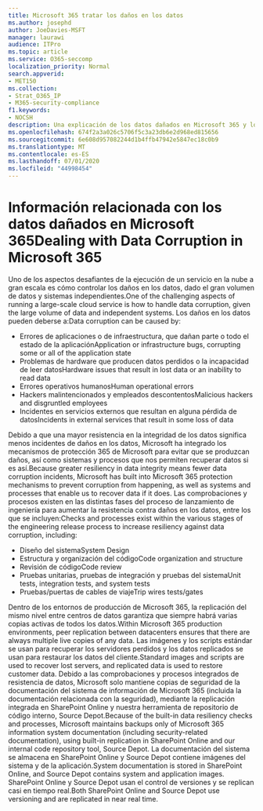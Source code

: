 ```yaml
---
title: Microsoft 365 tratar los daños en los datos
ms.author: josephd
author: JoeDavies-MSFT
manager: laurawi
audience: ITPro
ms.topic: article
ms.service: O365-seccomp
localization_priority: Normal
search.appverid:
- MET150
ms.collection:
- Strat_O365_IP
- M365-security-compliance
f1.keywords:
- NOCSH
description: Una explicación de los datos dañados en Microsoft 365 y los esfuerzos de prevención y recuperación de Microsoft.
ms.openlocfilehash: 674f2a3a026c5706f5c3a23db6e2d968ed815656
ms.sourcegitcommit: 6e608d957082244d1b4ffb47942e5847ec18c0b9
ms.translationtype: MT
ms.contentlocale: es-ES
ms.lasthandoff: 07/01/2020
ms.locfileid: "44998454"
---
```

# <a name="dealing-with-data-corruption-in-microsoft-365"></a><span data-ttu-id="79392-103">Información relacionada con los datos dañados en Microsoft 365</span><span class="sxs-lookup"><span data-stu-id="79392-103">Dealing with Data Corruption in Microsoft 365</span></span>

<span data-ttu-id="79392-104">Uno de los aspectos desafiantes de la ejecución de un servicio en la nube a gran escala es cómo controlar los daños en los datos, dado el gran volumen de datos y sistemas independientes.</span><span class="sxs-lookup"><span data-stu-id="79392-104">One of the challenging aspects of running a large-scale cloud service is how to handle data corruption, given the large volume of data and independent systems.</span></span> <span data-ttu-id="79392-105">Los daños en los datos pueden deberse a:</span><span class="sxs-lookup"><span data-stu-id="79392-105">Data corruption can be caused by:</span></span>

- <span data-ttu-id="79392-106">Errores de aplicaciones o de infraestructura, que dañan parte o todo el estado de la aplicación</span><span class="sxs-lookup"><span data-stu-id="79392-106">Application or infrastructure bugs, corrupting some or all of the application state</span></span>
- <span data-ttu-id="79392-107">Problemas de hardware que producen datos perdidos o la incapacidad de leer datos</span><span class="sxs-lookup"><span data-stu-id="79392-107">Hardware issues that result in lost data or an inability to read data</span></span>
- <span data-ttu-id="79392-108">Errores operativos humanos</span><span class="sxs-lookup"><span data-stu-id="79392-108">Human operational errors</span></span>
- <span data-ttu-id="79392-109">Hackers malintencionados y empleados descontentos</span><span class="sxs-lookup"><span data-stu-id="79392-109">Malicious hackers and disgruntled employees</span></span>
- <span data-ttu-id="79392-110">Incidentes en servicios externos que resultan en alguna pérdida de datos</span><span class="sxs-lookup"><span data-stu-id="79392-110">Incidents in external services that result in some loss of data</span></span>

<span data-ttu-id="79392-111">Debido a que una mayor resistencia en la integridad de los datos significa menos incidentes de daños en los datos, Microsoft ha integrado los mecanismos de protección 365 de Microsoft para evitar que se produzcan daños, así como sistemas y procesos que nos permiten recuperar datos si es así.</span><span class="sxs-lookup"><span data-stu-id="79392-111">Because greater resiliency in data integrity means fewer data corruption incidents, Microsoft has built into Microsoft 365 protection mechanisms to prevent corruption from happening, as well as systems and processes that enable us to recover data if it does.</span></span> <span data-ttu-id="79392-112">Las comprobaciones y procesos existen en las distintas fases del proceso de lanzamiento de ingeniería para aumentar la resistencia contra daños en los datos, entre los que se incluyen:</span><span class="sxs-lookup"><span data-stu-id="79392-112">Checks and processes exist within the various stages of the engineering release process to increase resiliency against data corruption, including:</span></span>

- <span data-ttu-id="79392-113">Diseño del sistema</span><span class="sxs-lookup"><span data-stu-id="79392-113">System Design</span></span>
- <span data-ttu-id="79392-114">Estructura y organización del código</span><span class="sxs-lookup"><span data-stu-id="79392-114">Code organization and structure</span></span>
- <span data-ttu-id="79392-115">Revisión de código</span><span class="sxs-lookup"><span data-stu-id="79392-115">Code review</span></span>
- <span data-ttu-id="79392-116">Pruebas unitarias, pruebas de integración y pruebas del sistema</span><span class="sxs-lookup"><span data-stu-id="79392-116">Unit tests, integration tests, and system tests</span></span>
- <span data-ttu-id="79392-117">Pruebas/puertas de cables de viaje</span><span class="sxs-lookup"><span data-stu-id="79392-117">Trip wires tests/gates</span></span>

<span data-ttu-id="79392-118">Dentro de los entornos de producción de Microsoft 365, la replicación del mismo nivel entre centros de datos garantiza que siempre habrá varias copias activas de todos los datos.</span><span class="sxs-lookup"><span data-stu-id="79392-118">Within Microsoft 365 production environments, peer replication between datacenters ensures that there are always multiple live copies of any data.</span></span> <span data-ttu-id="79392-119">Las imágenes y los scripts estándar se usan para recuperar los servidores perdidos y los datos replicados se usan para restaurar los datos del cliente.</span><span class="sxs-lookup"><span data-stu-id="79392-119">Standard images and scripts are used to recover lost servers, and replicated data is used to restore customer data.</span></span> <span data-ttu-id="79392-120">Debido a las comprobaciones y procesos integrados de resistencia de datos, Microsoft solo mantiene copias de seguridad de la documentación del sistema de información de Microsoft 365 (incluida la documentación relacionada con la seguridad), mediante la replicación integrada en SharePoint Online y nuestra herramienta de repositorio de código interno, Source Depot.</span><span class="sxs-lookup"><span data-stu-id="79392-120">Because of the built-in data resiliency checks and processes, Microsoft maintains backups only of Microsoft 365 information system documentation (including security-related documentation), using built-in replication in SharePoint Online and our internal code repository tool, Source Depot.</span></span> <span data-ttu-id="79392-121">La documentación del sistema se almacena en SharePoint Online y Source Depot contiene imágenes del sistema y de la aplicación.</span><span class="sxs-lookup"><span data-stu-id="79392-121">System documentation is stored in SharePoint Online, and Source Depot contains system and application images.</span></span> <span data-ttu-id="79392-122">SharePoint Online y Source Depot usan el control de versiones y se replican casi en tiempo real.</span><span class="sxs-lookup"><span data-stu-id="79392-122">Both SharePoint Online and Source Depot use versioning and are replicated in near real time.</span></span>
